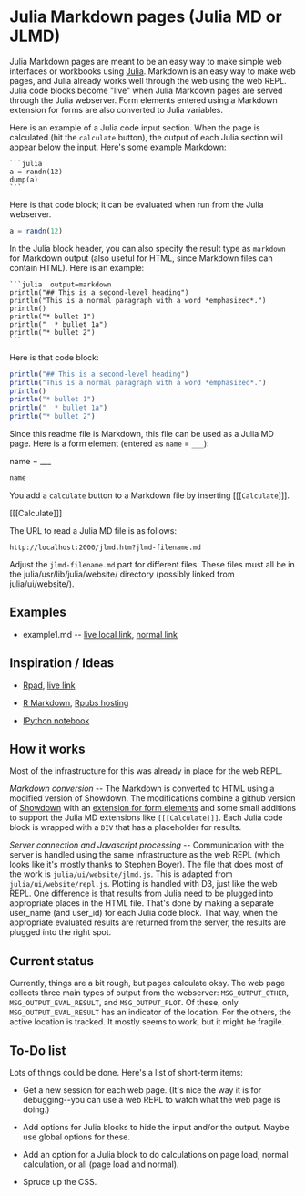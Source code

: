 # Julia Markdown pages (Julia MD or JLMD)

Julia Markdown pages are meant to be an easy way to make simple web
interfaces or workbooks using [Julia](http://www.julialang.org).
Markdown is an easy way to make web pages, and Julia already works
well through the web using the web REPL. Julia code blocks become
"live" when Julia Markdown pages are served through the Julia
webserver. Form elements entered using a Markdown extension for forms
are also converted to Julia variables.

Here is an example of a Julia code input section. When the page is
calculated (hit the `calculate` button), the output of each Julia
section will appear below the input. Here's some example Markdown:

    ```julia
    a = randn(12)
    dump(a)
    ```

Here is that code block; it can be evaluated when run
from the Julia webserver.

```julia
a = randn(12)
```

In the Julia block header, you can also specify the result type as
`markdown` for Markdown output (also useful for HTML, since Markdown
files can contain HTML). Here is an example:

    ```julia  output=markdown
    println("## This is a second-level heading")
    println("This is a normal paragraph with a word *emphasized*.")
    println()
    println("* bullet 1")
    println("  * bullet 1a")
    println("* bullet 2")
    ```

Here is that code block:

```julia  output=markdown
println("## This is a second-level heading")
println("This is a normal paragraph with a word *emphasized*.")
println()
println("* bullet 1")
println("  * bullet 1a")
println("* bullet 2")
```

Since this readme file is Markdown, this file can be used as a Julia
MD page. Here is a form element (entered as `name` = `___`):

name = ___

```julia
name
```

You add a `calculate` button to a Markdown file by inserting
[[[`Calculate`]]].

[[[Calculate]]]

The URL to read a Julia MD file is as follows:

    http://localhost:2000/jlmd.htm?jlmd-filename.md

Adjust the `jlmd-filename.md` part for different files. These files
must all be in the julia/usr/lib/julia/website/ directory (possibly
linked from julia/ui/website/).



## Examples

* example1.md --
  [live local link](http://localhost:2000/jlmd.htm?example1.md),
  [normal link](example1.md)


## Inspiration / Ideas

* [Rpad](http://cran.r-project.org/web/packages/Rpad/index.html), [live link](http://144.58.243.47/Rpad/)

* [R Markdown](http://rstudio.org/docs/authoring/using_markdown),
  [Rpubs hosting](http://rpubs.com/)

* [IPython notebook](http://ipython.org/ipython-doc/dev/interactive/htmlnotebook.html)


## How it works

Most of the infrastructure for this was already in place for the web
REPL. 

*Markdown conversion* -- The Markdown is converted to HTML using a
modified version of Showdown. The modifications combine a github
version of [Showdown](https://github.com/coreyti/showdown/) with an
[extension for form elements](https://github.com/brikis98/wmd) and
some small additions to support the Julia MD extensions like
`[[[Calculate]]]`. Each Julia code block is wrapped with a `DIV` that
has a placeholder for results. 

*Server connection and Javascript processing* -- Communication with
the server is handled using the same infrastructure as the web REPL
(which looks like it's mostly thanks to Stephen Boyer). The file that
does most of the work is `julia/ui/website/jlmd.js`. This is adapted
from `julia/ui/website/repl.js`. Plotting is handled with D3, just
like the web REPL. One difference is that results from Julia need to
be plugged into appropriate places in the HTML file. That's done by
making a separate user\_name (and user\_id) for each Julia code block.
That way, when the appropriate evaluated results are returned from the
server, the results are plugged into the right spot.

## Current status

Currently, things are a bit rough, but pages calculate okay. The web
page collects three main types of output from the webserver:
`MSG_OUTPUT_OTHER`, `MSG_OUTPUT_EVAL_RESULT`, and `MSG_OUTPUT_PLOT`.
Of these, only `MSG_OUTPUT_EVAL_RESULT` has an indicator of the
location. For the others, the active location is tracked. It mostly
seems to work, but it might be fragile.

## To-Do list

Lots of things could be done. Here's a list of short-term items:

* Get a new session for each web page. (It's nice the way it is for
  debugging--you can use a web REPL to watch what the web page is
  doing.)

* Add options for Julia blocks to hide the input and/or the output.
  Maybe use global options for these.

* Add an option for a Julia block to do calculations on page load,
  normal calculation, or all (page load and normal).

* Spruce up the CSS.
